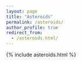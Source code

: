 ```yaml
---
layout: page
title: "Asteroids"
permalink: /asteroids/
author_profile: true
redirect_from:
  - /asteroids.html/
---
```


{% include asteroids.html %}